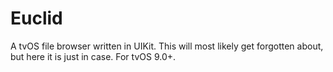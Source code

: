 # Euclid
A tvOS file browser written in UIKit. This will most likely get forgotten about, but here it is just in case. For tvOS 9.0+.
